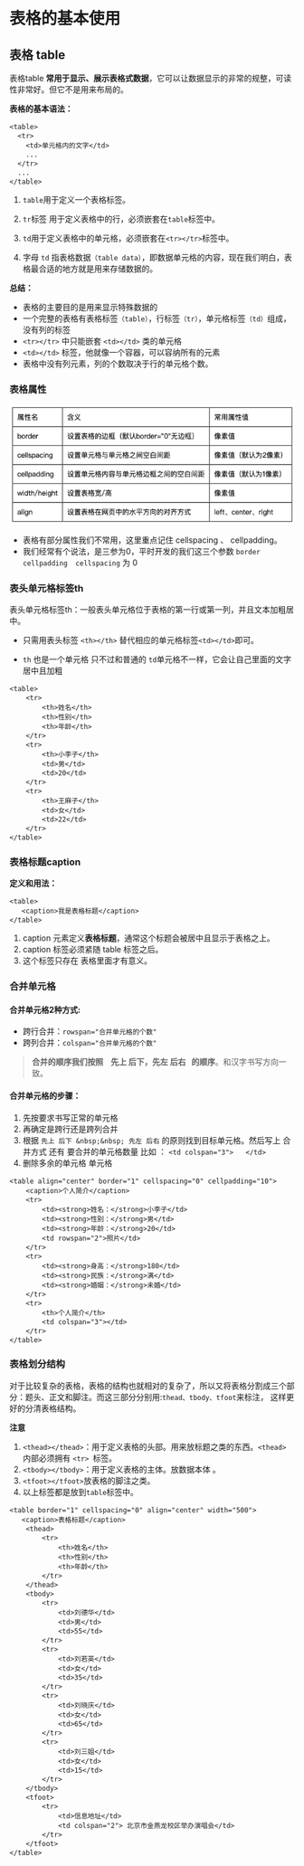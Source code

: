 # 表格的基本使用

## 表格 table

表格table **常用于显示、展示表格式数据**，它可以让数据显示的非常的规整，可读性非常好。但它不是用来布局的。

**表格的基本语法：**

```
<table>
  <tr>
    <td>单元格内的文字</td>
    ...
  </tr>
  ...
</table>
```

1. `table`用于定义一个表格标签。

2. `tr`标签 用于定义表格中的行，必须嵌套在`table`标签中。

3. `td`用于定义表格中的单元格，必须嵌套在`<tr></tr>`标签中。

4. 字母 `td` 指表格数据`（table data）`，即数据单元格的内容，现在我们明白，表格最合适的地方就是用来存储数据的。

**总结：**

* 表格的主要目的是用来显示特殊数据的
* 一个完整的表格有表格标签`（table）`，行标签`（tr）`，单元格标签`（td）`组成，没有列的标签
* `<tr></tr>` 中只能嵌套 `<td></td>` 类的单元格
* `<td></td>` 标签，他就像一个容器，可以容纳所有的元素
* 表格中没有列元素，列的个数取决于行的单元格个数。

### 表格属性

![](assets/16564044506934.jpg)

* 表格有部分属性我们不常用，这里重点记住 cellspacing 、 cellpadding。
* 我们经常有个说法，是三参为0，平时开发的我们这三个参数 `border  cellpadding  cellspacing` 为  0


### 表头单元格标签th

表头单元格标签th：一般表头单元格位于表格的第一行或第一列，并且文本加粗居中。

* 只需用表头标签 `<th></th>` 替代相应的单元格标签`<td></td>`即可。 

* `th` 也是一个单元格   只不过和普通的 `td`单元格不一样，它会让自己里面的文字居中且加粗

```
<table>
	<tr>
		<th>姓名</th>
		<th>性别</th>
		<th>年龄</th>
	</tr>
	<tr>
		<th>小李子</th>
		<td>男</td>
		<td>20</td>
	</tr>
	<tr>
		<th>王麻子</th>
		<td>女</td>
		<td>22</td>
	</tr>
</table>
```

### 表格标题caption

**定义和用法：**

```
<table>
   <caption>我是表格标题</caption>
</table>
```

1. caption 元素定义**表格标题**，通常这个标题会被居中且显示于表格之上。
2. caption 标签必须紧随 table 标签之后。
3. 这个标签只存在 表格里面才有意义。

### 合并单元格

#### 合并单元格2种方式:

* 跨行合并：`rowspan="合并单元格的个数"`      
* 跨列合并：`colspan="合并单元格的个数"`

> **合并的顺序我们按照 &nbsp;&nbsp;  先上 后下，先左  后右 &nbsp;&nbsp;的顺序**。和汉字书写方向一致。

#### 合并单元格的步骤：

1. 先按要求书写正常的单元格
2. 再确定是跨行还是跨列合并
3. 根据 `先上 后下 &nbsp;&nbsp; 先左 后右` 的原则找到目标单元格。然后写上 合并方式 还有 要合并的单元格数量  比如 ： `<td colspan="3">   </td>`
4. 删除多余的单元格 单元格   

```
<table align="center" border="1" cellspacing="0" cellpadding="10">
	<caption>个人简介</caption>
	<tr>
		<td><strong>姓名：</strong>小李子</td>
		<td><strong>性别：</strong>男</td>
		<td><strong>年龄：</strong>20</td>
		<td rowspan="2">照片</td>
	</tr>
	<tr>
		<td><strong>身高：</strong>180</td>
		<td><strong>民族：</strong>满</td>
		<td><strong>婚姻：</strong>未婚</td>
	</tr>
	<tr>
		<th>个人简介</th>
		<td colspan="3"></td>
	</tr>
</table>
```

### 表格划分结构

对于比较复杂的表格，表格的结构也就相对的复杂了，所以又将表格分割成三个部分：题头、正文和脚注。而这三部分分别用:`thead、tbody、tfoot`来标注， 这样更好的分清表格结构。

**注意**

1. `<thead></thead>`：用于定义表格的头部。用来放标题之类的东西。`<thead>` 内部必须拥有 `<tr> `标签。
2. `<tbody></tbody>`：用于定义表格的主体。放数据本体 。
3. `<tfoot></tfoot>`放表格的脚注之类。
4. 以上标签都是放到`table`标签中。

```
<table border="1" cellspacing="0" align="center" width="500">
   <caption>表格标题</caption>
	<thead>
		<tr>
			<th>姓名</th>
			<th>性别</th>
			<th>年龄</th>
		</tr>
	</thead>
	<tbody>
		<tr>
			<td>刘德华</td>
			<td>男</td>
			<td>55</td>
		</tr>
		<tr>
			<td>刘若英</td>
			<td>女</td>
			<td>35</td>
		</tr>
		<tr>
			<td>刘晓庆</td>
			<td>女</td>
			<td>65</td>
		</tr>
		<tr>
			<td>刘三姐</td>
			<td>女</td>
			<td>15</td>
		</tr>
	</tbody>
	<tfoot>
		<tr>
			<td>信息地址</td>
			<td colspan="2"> 北京市金燕龙校区举办演唱会</td>		
		</tr>
	</tfoot>
</table>
```